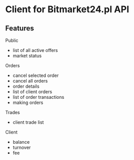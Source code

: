 # Client for Bitmarket24.pl API


Features
--------

Public
- list of all active offers
- market status

Orders
- cancel selected order
- cancel all orders
- order details
- list of client orders
- list of order transactions
- making orders

Trades
- client trade list


Client
- balance
- turnover
- fee


